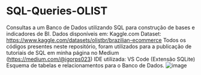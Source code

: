 # SQL-Queries-OLIST
Consultas a um Banco de Dados utilizando SQL para construção de bases e indicadores de BI.
Dados disponíveis em: Kaggle.com
Dataset: https://www.kaggle.com/datasets/olistbr/brazilian-ecommerce
Todos os códigos presentes neste repositório, foram utilizados para a publicação de tutoriais de SQL em minha página no Medium (https://medium.com/@igorps023)
IDE utilizada: VS Code (Extensão SQLite)
Esquema de tabelas e relacionamentos para o Banco de Dados.
![image](https://user-images.githubusercontent.com/98396618/222934903-6e03b6fb-7320-4ccb-8d1d-1f2cce79f35e.png)
